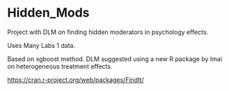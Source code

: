 # Hidden_Mods
Project with DLM on finding hidden moderators in psychology effects.

Uses Many Labs 1 data.

Based on xgboost method. DLM suggested using a new R package by Imai on heterogeneous treatment effects.

https://cran.r-project.org/web/packages/FindIt/
